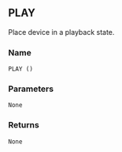 ## PLAY

Place device in a playback state.


### Name

`PLAY ()`


### Parameters

`None`


### Returns

`None`
